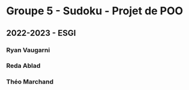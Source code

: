 # Groupe 5 - Sudoku - Projet de POO

## 2022-2023 - ESGI

### Ryan Vaugarni

### Reda Ablad

### Théo Marchand
